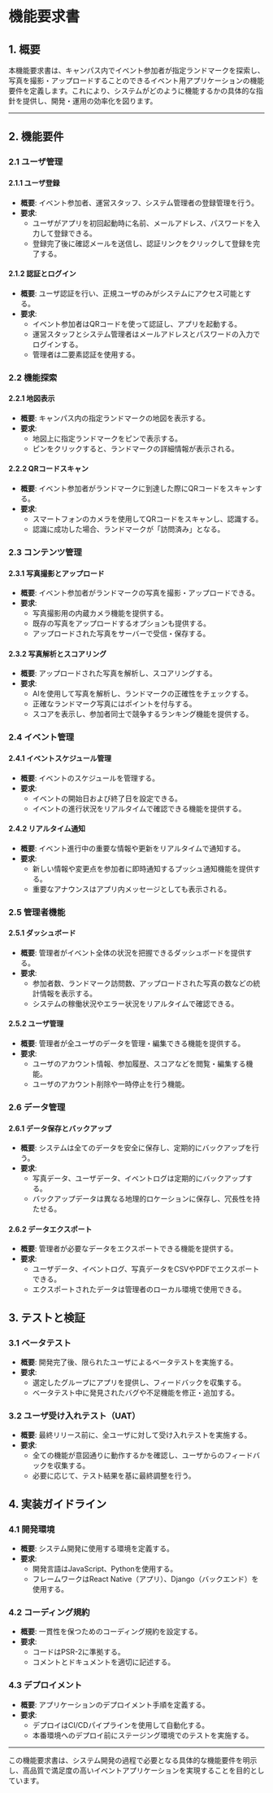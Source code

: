 # 機能要求書

## 1. 概要

本機能要求書は、キャンパス内でイベント参加者が指定ランドマークを探索し、写真を撮影・アップロードすることのできるイベント用アプリケーションの機能要件を定義します。これにより、システムがどのように機能するかの具体的な指針を提供し、開発・運用の効率化を図ります。

---

## 2. 機能要件

### 2.1 ユーザ管理

#### 2.1.1 ユーザ登録
- **概要**: イベント参加者、運営スタッフ、システム管理者の登録管理を行う。
- **要求**:
  - ユーザがアプリを初回起動時に名前、メールアドレス、パスワードを入力して登録できる。
  - 登録完了後に確認メールを送信し、認証リンクをクリックして登録を完了する。

#### 2.1.2 認証とログイン
- **概要**: ユーザ認証を行い、正規ユーザのみがシステムにアクセス可能とする。
- **要求**:
  - イベント参加者はQRコードを使って認証し、アプリを起動する。
  - 運営スタッフとシステム管理者はメールアドレスとパスワードの入力でログインする。
  - 管理者は二要素認証を使用する。

### 2.2 機能探索

#### 2.2.1 地図表示
- **概要**: キャンパス内の指定ランドマークの地図を表示する。
- **要求**:
  - 地図上に指定ランドマークをピンで表示する。
  - ピンをクリックすると、ランドマークの詳細情報が表示される。

#### 2.2.2 QRコードスキャン
- **概要**: イベント参加者がランドマークに到達した際にQRコードをスキャンする。
- **要求**:
  - スマートフォンのカメラを使用してQRコードをスキャンし、認識する。
  - 認識に成功した場合、ランドマークが「訪問済み」となる。

### 2.3 コンテンツ管理

#### 2.3.1 写真撮影とアップロード
- **概要**: イベント参加者がランドマークの写真を撮影・アップロードできる。
- **要求**:
  - 写真撮影用の内蔵カメラ機能を提供する。
  - 既存の写真をアップロードするオプションも提供する。
  - アップロードされた写真をサーバーで受信・保存する。

#### 2.3.2 写真解析とスコアリング
- **概要**: アップロードされた写真を解析し、スコアリングする。
- **要求**:
  - AIを使用して写真を解析し、ランドマークの正確性をチェックする。
  - 正確なランドマーク写真にはポイントを付与する。
  - スコアを表示し、参加者同士で競争するランキング機能を提供する。

### 2.4 イベント管理

#### 2.4.1 イベントスケジュール管理
- **概要**: イベントのスケジュールを管理する。
- **要求**:
  - イベントの開始日および終了日を設定できる。
  - イベントの進行状況をリアルタイムで確認できる機能を提供する。

#### 2.4.2 リアルタイム通知
- **概要**: イベント進行中の重要な情報や更新をリアルタイムで通知する。
- **要求**:
  - 新しい情報や変更点を参加者に即時通知するプッシュ通知機能を提供する。
  - 重要なアナウンスはアプリ内メッセージとしても表示される。

### 2.5 管理者機能

#### 2.5.1 ダッシュボード
- **概要**: 管理者がイベント全体の状況を把握できるダッシュボードを提供する。
- **要求**:
  - 参加者数、ランドマーク訪問数、アップロードされた写真の数などの統計情報を表示する。
  - システムの稼働状況やエラー状況をリアルタイムで確認できる。

#### 2.5.2 ユーザ管理
- **概要**: 管理者が全ユーザのデータを管理・編集できる機能を提供する。
- **要求**:
  - ユーザのアカウント情報、参加履歴、スコアなどを閲覧・編集する機能。
  - ユーザのアカウント削除や一時停止を行う機能。

### 2.6 データ管理

#### 2.6.1 データ保存とバックアップ
- **概要**: システムは全てのデータを安全に保存し、定期的にバックアップを行う。
- **要求**:
  - 写真データ、ユーザデータ、イベントログは定期的にバックアップする。
  - バックアップデータは異なる地理的ロケーションに保存し、冗長性を持たせる。

#### 2.6.2 データエクスポート
- **概要**: 管理者が必要なデータをエクスポートできる機能を提供する。
- **要求**:
  - ユーザデータ、イベントログ、写真データをCSVやPDFでエクスポートできる。
  - エクスポートされたデータは管理者のローカル環境で使用できる。

## 3. テストと検証

### 3.1 ベータテスト
- **概要**: 開発完了後、限られたユーザによるベータテストを実施する。
- **要求**:
  - 選定したグループにアプリを提供し、フィードバックを収集する。
  - ベータテスト中に発見されたバグや不足機能を修正・追加する。

### 3.2 ユーザ受け入れテスト（UAT）
- **概要**: 最終リリース前に、全ユーザに対して受け入れテストを実施する。
- **要求**:
  - 全ての機能が意図通りに動作するかを確認し、ユーザからのフィードバックを収集する。
  - 必要に応じて、テスト結果を基に最終調整を行う。

## 4. 実装ガイドライン

### 4.1 開発環境
- **概要**: システム開発に使用する環境を定義する。
- **要求**:
  - 開発言語はJavaScript、Pythonを使用する。
  - フレームワークはReact Native（アプリ）、Django（バックエンド）を使用する。

### 4.2 コーディング規約
- **概要**: 一貫性を保つためのコーディング規約を設定する。
- **要求**:
  - コードはPSR-2に準拠する。
  - コメントとドキュメントを適切に記述する。

### 4.3 デプロイメント
- **概要**: アプリケーションのデプロイメント手順を定義する。
- **要求**:
  - デプロイはCI/CDパイプラインを使用して自動化する。
  - 本番環境へのデプロイ前にステージング環境でのテストを実施する。

---

この機能要求書は、システム開発の過程で必要となる具体的な機能要件を明示し、高品質で満足度の高いイベントアプリケーションを実現することを目的としています。